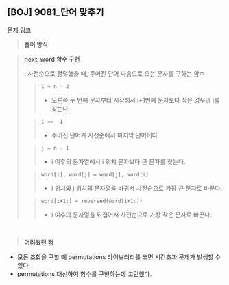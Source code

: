 ## [BOJ] 9081_단어 맞추기

[문제 링크](https://www.acmicpc.net/problem/9081)

> **풀이 방식**

> **next_word 함수 구현**
> 
> : 사전순으로 정렬했을 때, 주어진 단어 다음으로 오는 문자를 구하는 함수
>
>> `i = n - 2`
>> - 오른쪽 두 번째 문자부터 시작해서 i+1번째 문자보다 작은 경우의 i를 찾는다.
>
>> `i == -1`
>> - 주어진 단어가 사전순에서 마지막 단어이다.
>
>> `j = n - 1`
>> - i 이후의 문자열에서 i 위치 문자보다 큰 문자를 찾는다.
>
>> `word[i], word[j] = word[j], word[i]`
>> - i 위치와 j 위치의 문자열을 바꿔서 사전순으로 가장 큰 문자로 바꾼다.
>
>> `word[i+1:] = reversed(word[i+1:])`
>> - i 이후의 문자열을 뒤집어서 사전순으로 가장 작은 문자로 바꾼다.

<br>

> **어려웠던 점**
- 모든 조합을 구할 떄 permutations 라이브러리를 쓰면 시간초과 문제가 발생할 수 있다.
- permutations 대신하여 함수를 구현하는데 고민했다.